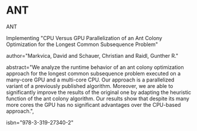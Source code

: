 # ANT
ANT 

Implementing "CPU Versus GPU Parallelization of an Ant Colony Optimization for the Longest Common Subsequence Problem" 

author="Markvica, David and Schauer, Christian and Raidl, Gunther R."

abstract="We analyze the runtime behavior of an ant colony optimization approach for the longest common subsequence problem executed on a many-core GPU and a multi-core CPU. Our approach is a parallelized variant of a previously published algorithm. Moreover, we are able to significantly improve the results of the original one by adapting the heuristic function of the ant colony algorithm. Our results show that despite its many more cores the GPU has no significant advantages over the CPU-based approach.",

isbn="978-3-319-27340-2"
